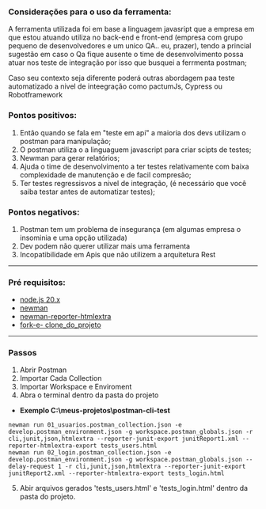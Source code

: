 ### Considerações para o  uso da ferramenta:
  A ferramenta utilizada foi em base a linguagem javasript que a empresa em que estou atuando utiliza no back-end e front-end (empresa com grupo pequeno de 
desenvolvedores e um unico QA.. eu, prazer), tendo a princial sugestão em caso o Qa fique ausente o time de desenvolvimento possa atuar nos teste de integração
por isso que busquei a ferrmenta postman;

Caso seu contexto seja diferente poderá outras abordagem paa teste automatizado a nivel de inteegração como pactumJs, Cypress ou Robotframework

### Pontos positivos: 
1. Então quando se fala em "teste em api" a maioria dos devs utilizam o postman para manipulação;
2. O postman utiliza o a linguaguem javascript para criar scipts de testes;
3. Newman para gerar relatórios;
4. Ajuda o time de desenvolvimento a ter testes relativamente com baixa complexidade de manutenção e de facil compresão;
5.  Ter testes regressisvos a nivel de integração, (é necessário que você saiba testar antes de automatizar testes);

### Pontos negativos:
1. Postman tem um problema de insegurança (em algumas empresa o insominia e uma opção utilizada)
2. Dev podem não querer utilizar mais uma ferramenta
3. Incopatibilidade em Apis que não utilizem a arquitetura Rest

---

### Pré requisitos: 

- [node.js 20.x](https://nodejs.org/en/download/package-manager)
- [newman](https://www.npmjs.com/package/newman) 
- [newman-reporter-htmlextra](https://www.npmjs.com/package/newman-reporter-htmlextra)
- [fork-e- clone_do_projeto]()

---


### Passos

1. Abrir Postman
2. Importar Cada Collection
3. Importar Workspace e Enviroment
4. Abra o terminal dentro da pasta do projeto

 - **Exemplo C:\meus-projetos\postman-cli-test** 


```
newman run 01_usuarios.postman_collection.json -e develop.postman_environment.json -g workspace.postman_globals.json -r cli,junit,json,htmlextra --reporter-junit-export junitReport1.xml --reporter-htmlextra-export tests_users.html
newman run 02_login.postman_collection.json -e develop.postman_environment.json -g workspace.postman_globals.json --delay-request 1 -r cli,junit,json,htmlextra --reporter-junit-export junitReport2.xml --reporter-htmlextra-export tests_login.html
```

5. Abir arquivos gerados 'tests_users.html' e 'tests_login.html' dentro da pasta do projeto.

